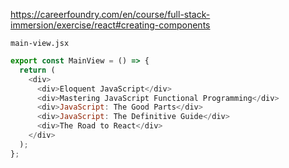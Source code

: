https://careerfoundry.com/en/course/full-stack-immersion/exercise/react#creating-components

`main-view.jsx`
```js
export const MainView = () => {
  return (
    <div>
      <div>Eloquent JavaScript</div>
      <div>Mastering JavaScript Functional Programming</div>
      <div>JavaScript: The Good Parts</div>
      <div>JavaScript: The Definitive Guide</div>
      <div>The Road to React</div>
    </div>
  );
};
```

